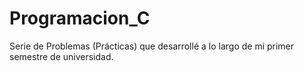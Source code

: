 # Programacion_C
Serie de Problemas (Prácticas) que desarrollé a lo largo de mi primer semestre de universidad.

